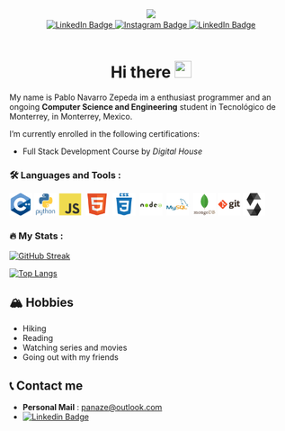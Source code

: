 <div id="header" align="center">
  <img src="https://media.giphy.com/media/CwTvSiWflgCGKgz5eb/giphy.gif" width="100"/>
</div>

<div id="badges" align="center">
  <a href="https://linkedin.com/in/panaze/">
    <img src="https://img.shields.io/badge/LinkedIn-blue?style=for-the-badge&logo=linkedin&logoColor=white" alt="LinkedIn Badge"/>
  </a>
  <a href="">
    <img src="https://img.shields.io/badge/Instagram-important?style=for-the-badge&logo=instagram&logoColor=white" alt="Instagram Badge"/>
  </a>
  <a href="https://pablonz.com">
    <img src="https://img.shields.io/badge/Personal%20Website-green?style=for-the-badge" alt="LinkedIn Badge"/>
  </a>
</div>

<div id="profile-views" align= "center">
   <img align= "center" src="https://komarev.com/ghpvc/?username=panaze&style=flat-square&color=blue" alt=""/>
</div >

<h1 align = "center">
  Hi there
  <img src="https://media.giphy.com/media/hvRJCLFzcasrR4ia7z/giphy.gif" width="30" height="30"/>
</h1>

My name is Pablo Navarro Zepeda im a enthusiast programmer and an ongoing **Computer Science and Engineering** student in Tecnológico de Monterrey, in Monterrey, Mexico.

I’m currently enrolled in the following certifications:
- Full Stack Development Course by _Digital House_

### :hammer_and_wrench: Languages and Tools :

<div>
   <img src="https://raw.githubusercontent.com/devicons/devicon/1119b9f84c0290e0f0b38982099a2bd027a48bf1/icons/cplusplus/cplusplus-original.svg" title="C++" **alt="C++" width="40" height="40"/>
  <img src="https://raw.githubusercontent.com/devicons/devicon/1119b9f84c0290e0f0b38982099a2bd027a48bf1/icons/python/python-original-wordmark.svg" title="Python" **alt="Python" width="40" height="40"/>
    <img src="https://github.com/devicons/devicon/blob/master/icons/javascript/javascript-original.svg" title="JavaScript" alt="JavaScript" width="40" height="40"/>&nbsp;
  <img src="https://github.com/devicons/devicon/blob/master/icons/html5/html5-original.svg" title="HTML5" alt="HTML" width="40" height="40"/>&nbsp;
  <img src="https://github.com/devicons/devicon/blob/master/icons/css3/css3-plain-wordmark.svg"  title="CSS3" alt="CSS" width="40" height="40"/>&nbsp;
   <img src="https://github.com/devicons/devicon/blob/master/icons/nodejs/nodejs-original-wordmark.svg" title="NodeJS" alt="NodeJS" width="40" height="40"/>&nbsp;
  <img src="https://github.com/devicons/devicon/blob/master/icons/mysql/mysql-original-wordmark.svg" title="MySQL"  alt="MySQL" width="40" height="40"/>&nbsp;
    <img src="https://raw.githubusercontent.com/devicons/devicon/1119b9f84c0290e0f0b38982099a2bd027a48bf1/icons/mongodb/mongodb-original-wordmark.svg" title="MongoDB" **alt="MongoDB" width="40" height="40"/>
  <img src="https://github.com/devicons/devicon/blob/master/icons/git/git-original-wordmark.svg" title="Git" **alt="Git" width="40" height="40"/>
  <img src="https://raw.githubusercontent.com/devicons/devicon/1119b9f84c0290e0f0b38982099a2bd027a48bf1/icons/solidity/solidity-original.svg" title="Solidity" **alt="Solidity" width="40" height="40"/>
</div>

### :fire: My Stats :
[![GitHub Streak](http://github-readme-streak-stats.herokuapp.com?user=panaze&theme=dark&background=000000)](https://git.io/streak-stats)

[![Top Langs](https://github-readme-stats.vercel.app/api/top-langs/?username=panaze&layout=compact&theme=vision-friendly-dark)](https://github.com/anuraghazra/github-readme-stats)

 ## 🏔 Hobbies 
- Hiking
- Reading
- Watching series and movies
- Going out with my friends
  
## 📞 Contact me 
- **Personal Mail** : panaze@outlook.com
- [![Linkedin Badge](https://img.shields.io/badge/-LinkedIn-blue?style=flat&logo=Linkedin&logoColor=white)](https://linkedin.com/in/panaze/)


